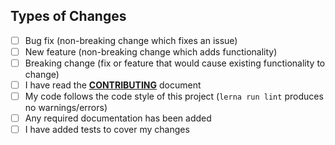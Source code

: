 <!-- Describe your pull request. -->

## Types of Changes

<!--- What types of changes does your code introduce? Put an `x` in all the boxes that apply: -->

- [ ] Bug fix (non-breaking change which fixes an issue)
- [ ] New feature (non-breaking change which adds functionality)
- [ ] Breaking change (fix or feature that would cause existing functionality to change)
- [ ] I have read the **[CONTRIBUTING](../CONTRIBUTING.md)** document
- [ ] My code follows the code style of this project (`lerna run lint` produces no warnings/errors)
- [ ] Any required documentation has been added
- [ ] I have added tests to cover my changes
